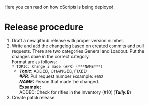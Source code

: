 Here you can read on how cScripts is being deployed. 

# Release procedure
1. Draft a new github release with proper version number.
1. Write and add the changelog based on created commits and pull requests. There are two categories General and Loadout. Put the changes done in the correct category. <br>Format are as follows: <br>```* TOPIC: Change i made (#PR) (***NAME***)```
     - ***Topic***: ADDED, CHANGED, FIXED<br>
     ***#PR***: Pull request number exsample: `#652`<br>
     ***NAME:*** Person that made the changed.<br>
     **Exsample:**<br>
     ADDED: Check for rifles in the inventory (#10) (***Tully.B***)
1. Create patch release